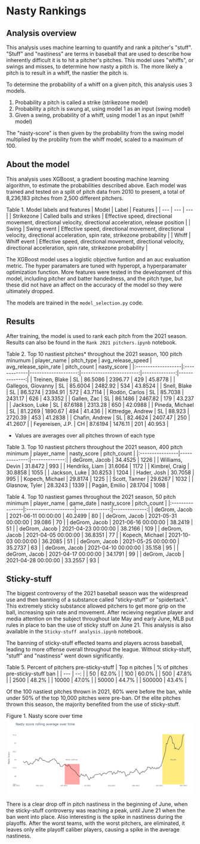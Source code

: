 # Nasty Rankings
## Analysis overview
This analysis uses machine learning to quantify and rank a pitcher's "stuff". "Stuff" and "nastiness" are terms in baseball that are used to describe how inherently difficult it is to hit a pitcher's pitches. This model uses "whiffs", or swings and misses, to determine how nasty a pitch is. The more likely a pitch is to result in a whiff, the nastier the pitch is.

To determine the probability of a whiff on a given pitch, this analysis uses 3 models.
1. Probability a pitch is called a strike (strikezone model)
3. Probability a pitch is swung at, using model 1 as an input (swing model)
4. Given a swing, probability of a whiff, using model 1 as an input (whiff model)

The "nasty-score" is then given by the probability from the swing model multiplied by the probility from the whiff model, scaled to a maximum of 100.

## About the model
This analysis uses XGBoost, a gradient boosting machine learning algorithm, to estimate the probabilities described above. Each model was trained and tested on a split of pitch data from 2010 to present, a total of 8,236,183 pitches from 2,500 different pitchers.

Table 1. Model labels and features
| Model | Label | Features |
| --- | --- | --- |
| Strikezone | Called balls and strikes | Effective speed, directional movement, directional velocity, directional acceleration, release position |
| Swing | Swing event | Effective speed, directional movement, directional velocity, directional acceleration, spin rate, strikezone probability |
| Whiff | Whiff event | Effective speed, directional movement, directional velocity, directional acceleration, spin rate, strikezone probability |

The XGBoost model uses a logistic objective funtion and an auc evaluation metric. The hyper paramaters are tuned with hyperopt, a hyperparamater optimization function. More features were tested in the development of this model, including pitcher and batter handedness, and the pitch type, but these did not have an affect on the accuracy of the model so they were ultimately dropped.

The models are trained in the ``model_selection.py`` code.

## Results
After training, the model is used to rank each pitch from the 2021 season. Results can also be found in the ``Rank 2021 pitchers.ipynb`` notebook.

Table 2. Top 10 nastiest pitches* throughout the 2021 season, 100 pitch minumum
| player_name        | pitch_type   |   avg_release_speed |   avg_release_spin_rate |   pitch_count |   nasty_score |
|:-------------------|:-------------|--------------------:|------------------------:|--------------:|--------------:|
| Treinen, Blake     | SL           |             86.5086 |                 2396.77 |           429 |       45.8778 |
| Gallegos, Giovanny | SL           |             85.6004 |                 2482.92 |           534 |       43.8524 |
| Snell, Blake       | SL           |             86.5274 |                 2394.91 |           572 |       43.7114 |
| Rodón, Carlos      | SL           |             85.7038 |                 2431.17 |           626 |       43.3352 |
| Gallen, Zac        | SL           |             86.1486 |                 2467.82 |           179 |       43.237  |
| Jackson, Luke      | SL           |             87.6188 |                 2313.28 |           650 |       42.0988 |
| Pineda, Michael    | SL           |             81.2269 |                 1890.67 |           494 |       41.436  |
| Kittredge, Andrew  | SL           |             88.923  |                 2720.39 |           453 |       41.2838 |
| Chafin, Andrew     | SL           |             82.4624 |                 2407.47 |           250 |       41.2607 |
| Feyereisen, J.P.   | CH           |             87.6194 |                 1476.11 |           201 |       40.953  |
* Values are averages over all pitches thrown of each type 

Table 3. Top 10 nastiest pitchers throughout the 2021 season, 400 pitch minimum
| player_name     |   nasty_score |   pitch_count |
|:----------------|--------------:|--------------:|
| deGrom, Jacob   |       34.4525 |          1226 |
| Williams, Devin |       31.8472 |           993 |
| Hendriks, Liam  |       31.6064 |          1172 |
| Kimbrel, Craig  |       30.8858 |          1055 |
| Jackson, Luke   |       30.8253 |          1204 |
| Hader, Josh     |       30.7058 |           995 |
| Kopech, Michael |       29.8174 |          1225 |
| Scott, Tanner   |       29.6267 |          1032 |
| Glasnow, Tyler  |       28.3243 |          1339 |
| Pagán, Emilio   |       28.1704 |          1098 |

Table 4. Top 10 nastiest games throughout the 2021 season, 50 pitch minimum
| player_name     | game_date           |   nasty_score |   pitch_count |
|:----------------|:--------------------|--------------:|--------------:|
| deGrom, Jacob   | 2021-06-11 00:00:00 |       40.2499 |            80 |
| deGrom, Jacob   | 2021-05-31 00:00:00 |       39.086  |            70 |
| deGrom, Jacob   | 2021-06-16 00:00:00 |       38.2419 |            51 |
| deGrom, Jacob   | 2021-04-23 00:00:00 |       38.2166 |           109 |
| deGrom, Jacob   | 2021-04-05 00:00:00 |       36.8351 |            77 |
| Kopech, Michael | 2021-10-03 00:00:00 |       36.2085 |            51 |
| deGrom, Jacob   | 2021-05-25 00:00:00 |       35.2737 |            63 |
| deGrom, Jacob   | 2021-04-10 00:00:00 |       35.158  |            95 |
| deGrom, Jacob   | 2021-04-17 00:00:00 |       34.1791 |            99 |
| deGrom, Jacob   | 2021-04-28 00:00:00 |       33.2557 |            93 |

## Sticky-stuff
The biggest controversy of the 2021 baseball season was the widespread use and then banning of a substance called "sticky-stuff" or "spidertack". This extremely sticky substance allowed pitchers to get more grip on the ball, increasing spin rate and movement. After recieving negative player and media attention on the subject throughout late May and early June, MLB put rules in place to ban the use of sticky stuff on June 21. This analysis is also available in the ``Sticky-stuff analysis.ipynb`` notebook.

The banning of sticky-stuff effected teams and players across baseball, leading to more offense overall throughout the league. Without sticky-stuff, "stuff" and "nastiness" went down significantly.

Table 5. Percent of pitchers pre-sticky-stuff
| Top n pitches | % of pitches pre-sticky-stuff ban |
| --- | --: |
| 50 | 62.0% |
| 100 | 60.0% |
| 500 | 47.8% |
| 2500 | 48.2% |
| 10000 | 47.0% |
| 50000 | 44.7% |
| 500000 | 43.4% |

Of the 100 nastiest pitches thrown in 2021, 60% were before the ban, while under 50% of the top 10,000 pitches were pre-ban. Of the elite pitches thrown this season, the  majority benefited from the use of sticky-stuff.

Figure 1. Nasty score over time
![alt text](https://github.com/rileymjames/nasty_rankings/blob/main/images/nasty_plot.jpeg)

There is a clear drop off in pitch nastiness in the beginning of June, when the sticky-stuff controversy was reaching a peak, until June 21 when the ban went into place. Also interesting is the spike in nastiness during the playoffs. After the worst teams, with the worst pitchers, are eliminated, it leaves only elite playoff caliber players, causing a spike in the average nastiness.

